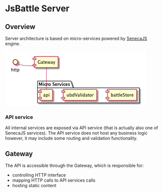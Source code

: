 # JsBattle Server

## Overview

Server architecture is based on micro-services powered by [SenecaJS](http://senecajs.org) engine.

![Overview](/docs/img/puml/microservices.png)

### API service

All internal services are exposed via API service (that is actually also one of
SenecaJS services). The API service does not host any business logic however,
it may include some routing and validation functionality.

## Gateway

The API is accessible through the Gateway, which is responsible for:
- controlling HTTP interface
- mapping HTTP calls to API services calls
- hosting static content
